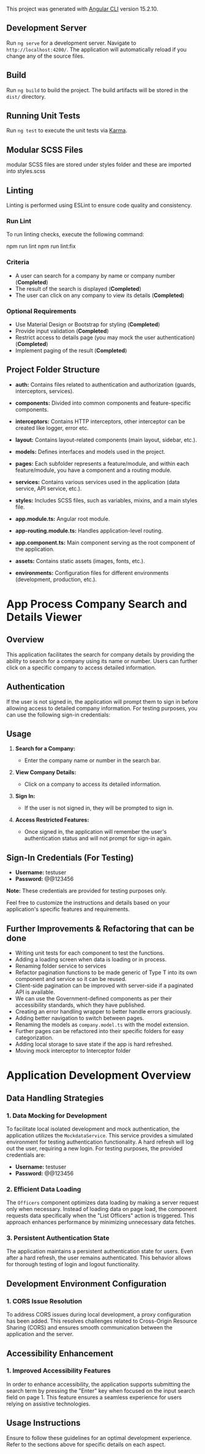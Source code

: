 
This project was generated with [Angular CLI](https://github.com/angular/angular-cli) version 15.2.10.

## Development Server

Run `ng serve` for a development server. Navigate to `http://localhost:4200/`. The application will automatically reload if you change any of the source files.

## Build

Run `ng build` to build the project. The build artifacts will be stored in the `dist/` directory.

## Running Unit Tests

Run `ng test` to execute the unit tests via [Karma](https://karma-runner.github.io).

## Modular SCSS Files
modular SCSS files are stored under styles folder and these are imported into styles.scss

## Linting

Linting is performed using ESLint to ensure code quality and consistency.

### Run Lint

To run linting checks, execute the following command:

npm run lint
npm run lint:fix

### Criteria

- A user can search for a company by name or company number (**Completed**)
- The result of the search is displayed (**Completed**)
- The user can click on any company to view its details (**Completed**)

### Optional Requirements

- Use Material Design or Bootstrap for styling (**Completed**)
- Provide input validation (**Completed**)
- Restrict access to details page (you may mock the user authentication) (**Completed**)
- Implement paging of the result (**Completed**)

## Project Folder Structure

- **auth:** Contains files related to authentication and authorization (guards, interceptors, services).

- **components:** Divided into common components and feature-specific components.

- **interceptors:** Contains HTTP interceptors, other interceptor can be created like logger, error etc.

- **layout:** Contains layout-related components (main layout, sidebar, etc.).

- **models:** Defines interfaces and models used in the project.

- **pages:** Each subfolder represents a feature/module, and within each feature/module, you have a component and a routing module.

- **services:** Contains various services used in the application (data service, API service, etc.).

- **styles:** Includes SCSS files, such as variables, mixins, and a main styles file.

- **app.module.ts:** Angular root module.

- **app-routing.module.ts:** Handles application-level routing.

- **app.component.ts:** Main component serving as the root component of the application.

- **assets:** Contains static assets (images, fonts, etc.).

- **environments:** Configuration files for different environments (development, production, etc.).



# App Process Company Search and Details Viewer

## Overview

This application facilitates the search for company details by providing the ability to search for a company using its name or number. Users can further click on a specific company to access detailed information.

## Authentication

If the user is not signed in, the application will prompt them to sign in before allowing access to detailed company information. For testing purposes, you can use the following sign-in credentials:


## Usage

1. **Search for a Company:**
   - Enter the company name or number in the search bar.

2. **View Company Details:**
   - Click on a company to access its detailed information.

3. **Sign In:**
   - If the user is not signed in, they will be prompted to sign in.

4. **Access Restricted Features:**
   - Once signed in, the application will remember the user's authentication status and will not prompt for sign-in again.

## Sign-In Credentials (For Testing)

- **Username:** testuser
- **Password:** @@123456

**Note:** These credentials are provided for testing purposes only.

Feel free to customize the instructions and details based on your application's specific features and requirements.


## Further Improvements & Refactoring that can be done

- Writing unit tests for each component to test the functions.
- Adding a loading screen when data is loading or in process.
- Renaming folder service to services
- Refactor pagination functions to be made generic of Type T into its own component and service so it can be reused.
- Client-side pagination can be improved with server-side if a paginated API is available.
- We can use the Government-defined components as per their accessibility standards, which they have published.
- Creating an error handling wrapper to better handle errors graciously.
- Adding better navigation to switch between pages.
- Renaming the models as `company.model.ts` with the model extension.
- Further pages can be refactored into their specific folders for easy categorization.
- Adding local storage to save state if the app is hard refreshed.
- Moving mock interceptor to Interceptor folder

# Application Development Overview

## Data Handling Strategies

### 1. Data Mocking for Development

To facilitate local isolated development and mock authentication, the application utilizes the `MockdataService`. This service provides a simulated environment for testing authentication functionality. A hard refresh will log out the user, requiring a new login. For testing purposes, the provided credentials are:
- **Username:** testuser
- **Password:** @@123456

### 2. Efficient Data Loading

The `Officers` component optimizes data loading by making a server request only when necessary. Instead of loading data on page load, the component requests data specifically when the "List Officers" action is triggered. This approach enhances performance by minimizing unnecessary data fetches.

### 3. Persistent Authentication State

The application maintains a persistent authentication state for users. Even after a hard refresh, the user remains authenticated. This behavior allows for thorough testing of login and logout functionality.

## Development Environment Configuration

### 1. CORS Issue Resolution

To address CORS issues during local development, a proxy configuration has been added. This resolves challenges related to Cross-Origin Resource Sharing (CORS) and ensures smooth communication between the application and the server.

## Accessibility Enhancement

### 1. Improved Accessibility Features

In order to enhance accessibility, the application supports submitting the search term by pressing the "Enter" key when focused on the input search field on page 1. This feature ensures a seamless experience for users relying on assistive technologies.

## Usage Instructions

Ensure to follow these guidelines for an optimal development experience. Refer to the sections above for specific details on each aspect.


